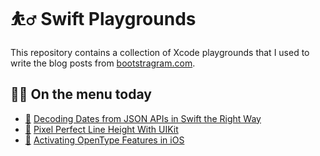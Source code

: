 # ⛹️‍♂️ Swift Playgrounds

This repository contains a collection of Xcode playgrounds that I used to write the blog posts from [bootstragram.com][1].

## 🧑‍🍳 On the menu today

- [📜][4] [Decoding Dates from JSON APIs in Swift the Right Way](JSON-date.playground)
- [📜][3] [Pixel Perfect Line Height With UIKit](line-height.playground)
- [📜][2] [Activating OpenType Features in iOS](activating-opentype-features.playground)

[1]: https://bootstragram.com
[2]: https://bootstragram.com/blog/activating-open-type-features-ios/
[3]: https://bootstragram.com/blog/line-height-with-uikit/
[4]: https://bootstragram.com/blog/json-dates-swift/

